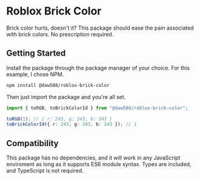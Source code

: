 # Roblox Brick Color

Brick color hurts, doesn't it? This package should ease the pain associated with brick colors. No prescription required.

## Getting Started

Install the package through the package manager of your choice. For this example, I chose NPM.
```bash
npm install @daw588/roblox-brick-color
```

Then just import the package and you're all set.
```ts
import { toRGB, toBrickColorId } from "@daw588/roblox-brick-color";

toRGB(1); // { r: 243, g: 243, b: 243 }
toBrickColorId({ r: 243, g: 243, b: 243 }); // 1
```

## Compatibility

This package has no dependencies, and it will work in any JavaScript enviroment as long as it supports ES6 module syntax. Types are included, and TypeScript is not required.
